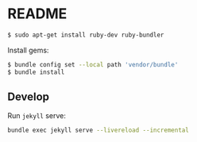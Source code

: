 # README

```sh
$ sudo apt-get install ruby-dev ruby-bundler
```


Install gems:
```sh
$ bundle config set --local path 'vendor/bundle'
$ bundle install
```

## Develop

Run `jekyll` serve:
```sh
bundle exec jekyll serve --livereload --incremental
```